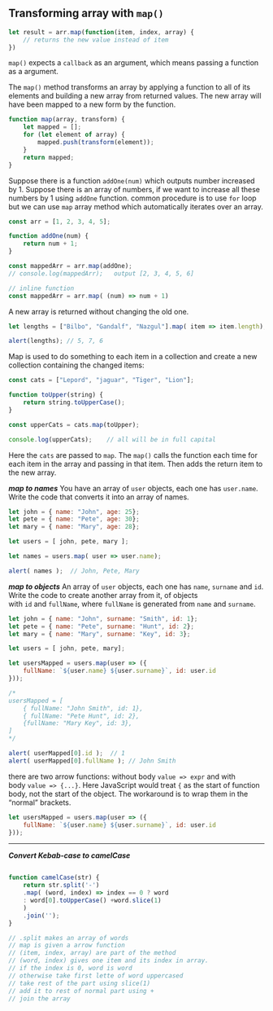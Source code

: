 
## Transforming array with `map()` 

```js
let result = arr.map(function(item, index, array) {
	// returns the new value instead of item
})
```

`map()` expects a `callback` as an argument, which means passing a function as a argument.

The `map()` method transforms an array by applying a function to all of its elements and building a new array from returned values.
The new array will have been mapped to a new form by the function.
```js
function map(array, transform) {
	let mapped = [];
	for (let element of array) {
		mapped.push(transform(element));
	}
	return mapped;
}
```

Suppose there is a function `addOne(num)` which outputs number increased by 1.
Suppose there is an array of numbers, if we want to increase all these numbers by 1 using `addOne` function.
common procedure is to use `for` loop but we can use `map` array method which automatically iterates over an array.
```js
const arr = [1, 2, 3, 4, 5];

function addOne(num) {
	return num + 1;
}

const mappedArr = arr.map(addOne);
// console.log(mappedArr);   output [2, 3, 4, 5, 6]

// inline function
const mappedArr = arr.map( (num) => num + 1)
```
A new array is returned without changing the old one.

```js
let lengths = ["Bilbo", "Gandalf", "Nazgul"].map( item => item.length);

alert(lengths); // 5, 7, 6
```


Map is used to do something to each item in a collection and create a new collection containing the changed items:
```js
const cats = ["Lepord", "jaguar", "Tiger", "Lion"];

function toUpper(string) {
	return string.toUpperCase();
}

const upperCats = cats.map(toUpper);

console.log(upperCats);    // all will be in full capital
```
Here the `cats` are passed to `map`. The `map()` calls the function each time for each item in the array and passing in that item. Then adds the return item to the new array.


***map to names***
You have an array of `user` objects, each one has `user.name`. Write the code that converts it into an array of names.
```js
let john = { name: "John", age: 25};
let pete = { name: "Pete", age: 30};
let mary = { name: "Mary", age: 28};

let users = [ john, pete, mary ];

let names = users.map( user => user.name);

alert( names );  // John, Pete, Mary
```


***map to objects***
An array of `user` objects, each one has `name`, `surname` and `id`.
Write the code to create another array from it, of objects with `id` and `fullName`, where `fullName` is generated from `name` and `surname`.

```js
let john = { name: "John", surname: "Smith", id: 1};
let pete = { name: "Pete", surname: "Hunt", id: 2};
let mary = { name: "Mary", surname: "Key", id: 3};

let users = [ john, pete, mary];

let usersMapped = users.map(user => ({
	fullName: `${user.name} ${user.surname}`, id: user.id
}));

/*
usersMapped = [
	{ fullName: "John Smith", id: 1},
	{ fullName: "Pete Hunt", id: 2},
	{fullName: "Mary Key", id: 3},
]
*/

alert( userMapped[0].id );  // 1
alert( userMapped[0].fullName ); // John Smith
```
there are two arrow functions: without body `value => expr` and with body `value => {...}`.
Here JavaScript would treat `{` as the start of function body, not the start of the object. The workaround is to wrap them in the “normal” brackets.
```js
let usersMapped = users.map(user => ({
	fullName: `${user.name} ${user.surname}`, id: user.id
}));
```


_____________________


***Convert Kebab-case to camelCase***
```js

function camelCase(str) {
	return str.split('-')
	.map( (word, index) => index == 0 ? word 
	: word[0].toUpperCase() +word.slice(1) 
	)
	.join('');
}

// .split makes an array of words
// map is given a arrow function
// (item, index, array) are part of the method
// (word, index) gives one item and its index in array.
// if the index is 0, word is word
// otherwise take first lette of word uppercased
// take rest of the part using slice(1)
// add it to rest of normal part using +
// join the array
```

